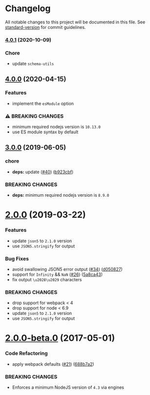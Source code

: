 # Changelog

All notable changes to this project will be documented in this file. See [standard-version](https://github.com/conventional-changelog/standard-version) for commit guidelines.

### [4.0.1](https://github.com/webpack-contrib/json5-loader/compare/v4.0.0...v4.0.1) (2020-10-09)

### Chore

* update `schema-utils`

## [4.0.0](https://github.com/webpack-contrib/json5-loader/compare/v3.0.0...v4.0.0) (2020-04-15)


### Features

* implement the `esModule` option

### ⚠ BREAKING CHANGES

* minimum required nodejs version is `10.13.0`
* use ES module syntax by default


## [3.0.0](https://github.com/webpack-contrib/json5-loader/compare/v2.0.0...v3.0.0) (2019-06-05)


### chore

* **deps:** update ([#40](https://github.com/webpack-contrib/json5-loader/issues/40)) ([b923cbf](https://github.com/webpack-contrib/json5-loader/commit/b923cbf))


### BREAKING CHANGES

* **deps:** minimum required nodejs version is `8.9.0`



<a name="2.0.0"></a>
# [2.0.0](https://github.com/webpack-contrib/json5-loader/compare/v2.0.0-beta.0...v2.0.0) (2019-03-22)

### Features

* update `json5` to `2.1.0` version
* use `JSON5.stringify` for output


### Bug Fixes

* avoid swallowing JSON5 error output ([#34](https://github.com/webpack-contrib/json5-loader/issues/34)) ([d050827](https://github.com/webpack-contrib/json5-loader/commit/d050827))
* support for `Infinity` && `NaN` ([#26](https://github.com/webpack-contrib/json5-loader/issues/26)) ([5a8ca43](https://github.com/webpack-contrib/json5-loader/commit/5a8ca43))
* fix output `\u2028\u2029` characters

### BREAKING CHANGES

* drop support for webpack < 4
* drop support for node < 6.9
* update `json5` to `2.1.0` version
* use `JSON5.stringify` for output



<a name="2.0.0-beta.0"></a>
# [2.0.0-beta.0](https://github.com/webpack-contrib/json5-loader/compare/v1.0.1...v2.0.0-beta.0) (2017-05-01)


### Code Refactoring

* apply webpack defaults ([#21](https://github.com/webpack-contrib/json5-loader/issues/21)) ([688b7a2](https://github.com/webpack-contrib/json5-loader/commit/688b7a2))


### BREAKING CHANGES

* Enforces a minimum NodeJS version of `4.3` via engines 
